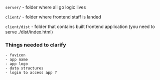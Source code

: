 `server/` - folder where all go logic lives

`client/` - folder where frontend staff is landed

`client/dist` - folder that contains built frontend application (you need to serve ./dist/index.html)

### Things needed to clarify

    - favicon
    - app name
    - app logo
    - data structures
    - login to access app ?
